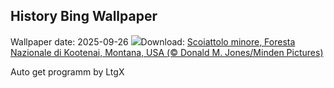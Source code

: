 ## History Bing Wallpaper
Wallpaper date: 2025-09-26
![](https://www.bing.com/th?id=OHR.AutumnChipmunk_IT-IT8837145822_UHD.jpg&w=1000)Download: [Scoiattolo minore, Foresta Nazionale di Kootenai, Montana, USA (© Donald M. Jones/Minden Pictures)](https://www.bing.com/th?id=OHR.AutumnChipmunk_IT-IT8837145822_UHD.jpg)

Auto get programm by LtgX
